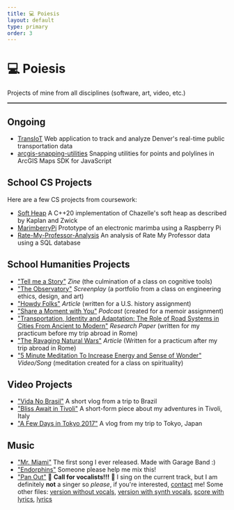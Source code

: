 ```yaml
---
title: 💻 Poiesis
layout: default
type: primary
order: 3
---
```


# 💻 Poiesis

Projects of mine from all disciplines (software, art, video, etc.)

<hr style="height:2px;border:none;color:#333;background-color:#333;" />

## Ongoing

- [TransIoT](https://github.com/JosephLovato/transIoT) Web application to track and analyze Denver's real-time public transportation data
- [arcgis-snapping-utilities](https://github.com/JosephLovato/arcgis-snapping-utilities) Snapping utilities for points and polylines in ArcGIS Maps SDK for JavaScript

## School CS Projects

Here are a few CS projects from coursework:

- [Soft Heap](https://github.com/sddale/soft-heap/) A C++20 implementation of Chazelle's soft heap as described by Kaplan and Zwick
- [MarimberryPi](https://github.com/JosephLovato/MarimberryPi) Prototype of an electronic marimba using a Raspberry Pi
- [Rate-My-Professor-Analysis](https://github.com/JosephLovato/Rate-My-Professor-Analysis) An analysis of Rate My Professor data using a SQL database

## School Humanities Projects

-  ["Tell me a Story"](https://drive.google.com/file/d/15IzTQFSmt9sPijs8FN5GsTFsbDogPnB2/view?usp=sharing) *Zine* (the culmination of a class on cognitive tools) 
- ["The Observatory"](downloads/IDEAS-Portfolio.pdf) *Screenplay* (a portfolio from a class on engineering ethics, design, and art)
- ["Howdy Folks"](downloads/Howdy-Folks.pdf) *Article* (written for a U.S. history assignment)
- ["Share a Moment with You"](downloads/Share-a-Moment-with-You.mp3) *Podcast* (created for a memoir assignment)
- ["Transportation, Identity and Adaptation: The Role of Road Systems in Cities From Ancient to Modern"](downloads/Research-Paper-Practicum-Joey_Lovato.pdf) *Research Paper* (written for my practicum before my trip abroad in Rome)
- ["The Ravaging Natural Wars"](downloads/The-Ravaing-Natural-Wars.pdf) *Article* (Written for a practicum after my trip abroad in Rome)
- ["5 Minute Meditation To Increase Energy and Sense of Wonder"](https://youtu.be/R8f-YolstrE) *Video/Song* (meditation created for a class on spirituality)

## Video Projects

- ["Vida No Brasil"](https://www.youtube.com/watch?v=pi9LSNXEwL4) A short vlog from a trip to Brazil
- ["Bliss Await in Tivoli"](https://www.youtube.com/watch?v=SmBrW9T3C7E) A short-form piece about my adventures in Tivoli, Italy
- ["A Few Days in Tokyo 2017"](https://youtu.be/CWHTFtZsQug) A vlog from my trip to Tokyo, Japan

## Music

- ["Mr. Miami"](https://www.youtube.com/watch?v=ZGf1Uvc9OpU) The first song I ever released. Made with Garage Band :)
- ["Endorphins"](downloads/endorphins.mp3) Someone please help me mix this!
- ["Pan Out"](downloads/panout/panout_with_vocals.mp3) 🎤 **Call for vocalists!!!** 🎤 I sing on the current track, but I am definitely **not** a singer so *please*, if you're interested, [contact](mailto:joeylovato1@gmail.com) me! Some other files: [version without vocals](downloads/panout/panout_novocals.mp3), [version with synth vocals](downloads/panout/panout_with_synth_vocals.mp3), [score with lyrics](downloads/panout/panout_score.pdf), [lyrics](downloads/panout/panout_lyrics.txt)